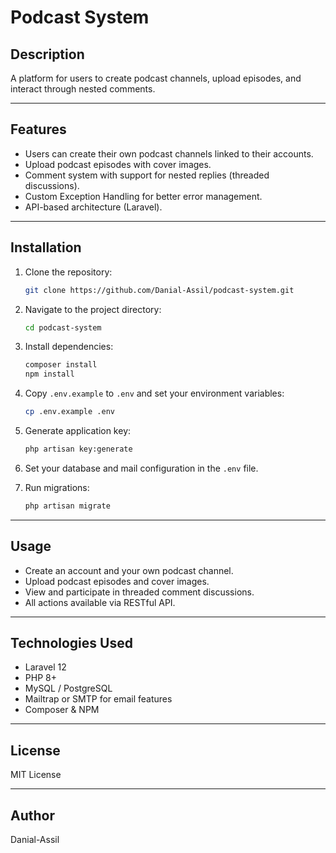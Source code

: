 
# Podcast System

## Description

A platform for users to create podcast channels, upload episodes, and interact through nested comments.

---

## Features

- Users can create their own podcast channels linked to their accounts.
- Upload podcast episodes with cover images.
- Comment system with support for nested replies (threaded discussions).
- Custom Exception Handling for better error management.
- API-based architecture (Laravel).

---

## Installation

1. Clone the repository:

   ```bash
   git clone https://github.com/Danial-Assil/podcast-system.git
   ```

2. Navigate to the project directory:

   ```bash
   cd podcast-system
   ```

3. Install dependencies:

   ```bash
   composer install
   npm install
   ```

4. Copy `.env.example` to `.env` and set your environment variables:

   ```bash
   cp .env.example .env
   ```

5. Generate application key:

   ```bash
   php artisan key:generate
   ```

6. Set your database and mail configuration in the `.env` file.

7. Run migrations:

   ```bash
   php artisan migrate
   ```

---

## Usage

- Create an account and your own podcast channel.
- Upload podcast episodes and cover images.
- View and participate in threaded comment discussions.
- All actions available via RESTful API.

---

## Technologies Used

- Laravel 12
- PHP 8+
- MySQL / PostgreSQL
- Mailtrap or SMTP for email features
- Composer & NPM

---

## License

MIT License

---

## Author

Danial-Assil
